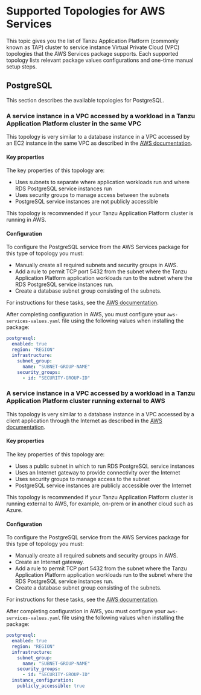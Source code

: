 # Supported Topologies for AWS Services

This topic gives you the list of Tanzu Application Platform (commonly known as TAP) cluster to
service instance Virtual Private Cloud (VPC) topologies that the AWS Services package supports.
Each supported topology lists relevant package values configurations and one-time manual setup steps.

## <a id="postgresql"></a> PostgreSQL

This section describes the available topologies for PostgreSQL.

### <a id="same-vpc"></a> A service instance in a VPC accessed by a workload in a Tanzu Application Platform cluster in the same VPC

This topology is very similar to a database instance in a VPC accessed by an EC2 instance in the same
VPC as described in the
[AWS documentation](https://docs.aws.amazon.com/AmazonRDS/latest/UserGuide/USER_VPC.Scenarios.html#USER_VPC.Scenario1).

#### <a id="same-vpc-properties"></a> Key properties

The key properties of this topology are:

- Uses subnets to separate where application workloads run and where RDS PostgreSQL service instances run
- Uses security groups to manage access between the subnets
- PostgreSQL service instances are not publicly accessible

<!-- Maybe add a diagram? -->

This topology is recommended if your Tanzu Application Platform cluster is running in AWS.

#### <a id="same-vpc-config"></a> Configuration

To configure the PostgreSQL service from the AWS Services package for this type of topology you must:

- Manually create all required subnets and security groups in AWS.
- Add a rule to permit TCP port 5432 from the subnet where the Tanzu Application Platform application
workloads run to the subnet where the RDS PostgreSQL service instances run.
- Create a database subnet group consisting of the subnets.

For instructions for these tasks, see the
[AWS documentation](https://docs.aws.amazon.com/AmazonRDS/latest/UserGuide/USER_VPC.Scenarios.html#USER_VPC.Scenario1).

After completing configuration in AWS, you must configure your `aws-services-values.yaml` file using
the following values when installing the package:

```yaml
postgresql:
  enabled: true
  region: "REGION"
  infrastructure:
    subnet_group:
      name: "SUBNET-GROUP-NAME"
    security_groups:
      - id: "SECURITY-GROUP-ID"
```

### <a id="external"></a> A service instance in a VPC accessed by a workload in a Tanzu Application Platform cluster running external to AWS

This topology is very similar to a database instance in a VPC accessed by a client application through
the Internet as described in the [AWS documentation](https://docs.aws.amazon.com/AmazonRDS/latest/UserGuide/USER_VPC.Scenarios.html#USER_VPC.Scenario4).

#### <a id="same-vpc-properties"></a> Key properties

The key properties of this topology are:

- Uses a public subnet in which to run RDS PostgreSQL service instances
- Uses an Internet gateway to provide connectivity over the Internet
- Uses security groups to manage access to the subnet
- PostgreSQL service instances are publicly accessible over the Internet

<!-- Maybe add a diagram? -->

This topology is recommended if your Tanzu Application Platform cluster is running external to AWS,
for example, on-prem or in another cloud such as Azure.

#### <a id="same-vpc-config"></a> Configuration

To configure the PostgreSQL service from the AWS Services package for this type of topology you must:

- Manually create all required subnets and security groups in AWS.
- Create an Internet gateway.
- Add a rule to permit TCP port 5432 from the subnet where the Tanzu Application Platform application
workloads run to the subnet where the RDS PostgreSQL service instances run.
- Create a database subnet group consisting of the subnets.

For instructions for these tasks, see the
[AWS documentation](https://docs.aws.amazon.com/AmazonRDS/latest/UserGuide/USER_VPC.Scenarios.html#USER_VPC.Scenario4).

After completing configuration in AWS, you must configure your `aws-services-values.yaml` file using
the following values when installing the package:

```yaml
postgresql:
  enabled: true
  region: "REGION"
  infrastructure:
    subnet_group:
      name: "SUBNET-GROUP-NAME"
    security_groups:
      - id: "SECURITY-GROUP-ID"
  instance_configuration:
    publicly_accessible: true
```
